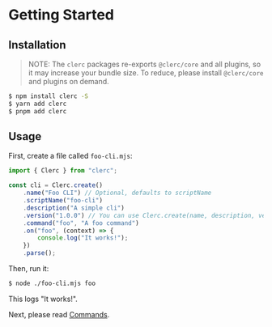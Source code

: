 # Getting Started

## Installation

> NOTE: The `clerc` packages re-exports `@clerc/core` and all plugins, so it may increase your bundle size. To reduce, please install `@clerc/core` and plugins on demand.

```bash
$ npm install clerc -S
$ yarn add clerc
$ pnpm add clerc
```

## Usage

First, create a file called `foo-cli.mjs`:

```js
import { Clerc } from "clerc";

const cli = Clerc.create()
	.name("Foo CLI") // Optional, defaults to scriptName
	.scriptName("foo-cli")
	.description("A simple cli")
	.version("1.0.0") // You can use Clerc.create(name, description, version) instead
	.command("foo", "A foo command")
	.on("foo", (context) => {
		console.log("It works!");
	})
	.parse();
```

Then, run it:

```bash
$ node ./foo-cli.mjs foo
```

This logs "It works!".

Next, please read [Commands](./commands.md).

